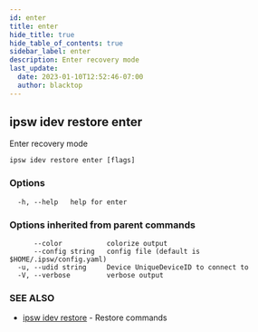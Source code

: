 ```yaml
---
id: enter
title: enter
hide_title: true
hide_table_of_contents: true
sidebar_label: enter
description: Enter recovery mode
last_update:
  date: 2023-01-10T12:52:46-07:00
  author: blacktop
---
```

## ipsw idev restore enter

Enter recovery mode

```
ipsw idev restore enter [flags]
```

### Options

```
  -h, --help   help for enter
```

### Options inherited from parent commands

```
      --color           colorize output
      --config string   config file (default is $HOME/.ipsw/config.yaml)
  -u, --udid string     Device UniqueDeviceID to connect to
  -V, --verbose         verbose output
```

### SEE ALSO

* [ipsw idev restore](/docs/cli/ipsw/idev/restore)	 - Restore commands

